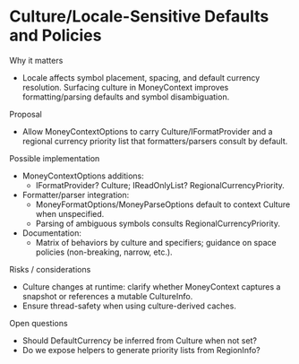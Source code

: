 # Culture/Locale-Sensitive Defaults and Policies

Why it matters
- Locale affects symbol placement, spacing, and default currency resolution. Surfacing culture in MoneyContext improves formatting/parsing defaults and symbol disambiguation.

Proposal
- Allow MoneyContextOptions to carry Culture/IFormatProvider and a regional currency priority list that formatters/parsers consult by default.

Possible implementation
- MoneyContextOptions additions:
  - IFormatProvider? Culture; IReadOnlyList<string>? RegionalCurrencyPriority.
- Formatter/parser integration:
  - MoneyFormatOptions/MoneyParseOptions default to context Culture when unspecified.
  - Parsing of ambiguous symbols consults RegionalCurrencyPriority.
- Documentation:
  - Matrix of behaviors by culture and specifiers; guidance on space policies (non-breaking, narrow, etc.).

Risks / considerations
- Culture changes at runtime: clarify whether MoneyContext captures a snapshot or references a mutable CultureInfo.
- Ensure thread-safety when using culture-derived caches.

Open questions
- Should DefaultCurrency be inferred from Culture when not set?
- Do we expose helpers to generate priority lists from RegionInfo?
